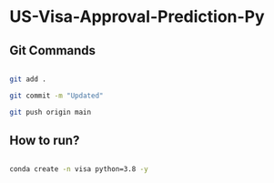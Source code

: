 # US-Visa-Approval-Prediction-Py

## Git Commands

```bash

git add .

git commit -m "Updated"

git push origin main

```

## How to run?

```bash

conda create -n visa python=3.8 -y
```
